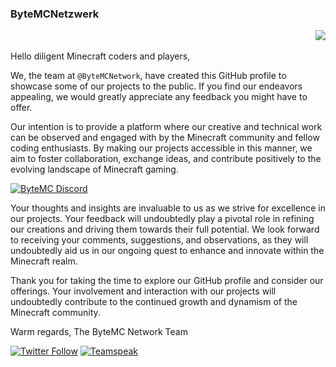 <h3 align="left">ByteMCNetzwerk
  <p align="right"> <img src="https://komarev.com/ghpvc/?username=ByteMCNetzwerk&label=Profile%20views&color=e6a40b&style=flat" /> </p>
</h3>

Hello diligent Minecraft coders and players,

We, the team at `@ByteMCNetwork`, have created this GitHub profile to showcase some of our projects to the public. If you find our endeavors appealing, we would greatly appreciate any feedback you might have to offer.

Our intention is to provide a platform where our creative and technical work can be observed and engaged with by the Minecraft community and fellow coding enthusiasts. By making our projects accessible in this manner, we aim to foster collaboration, exchange ideas, and contribute positively to the evolving landscape of Minecraft gaming.

<a href="https://discord.bytemc.de/">
         <img alt="ByteMC Discord" src="https://discord.com/api/guilds/1039109366361620550/widget.png?style=banner2">
</a>
<p></p>


Your thoughts and insights are invaluable to us as we strive for excellence in our projects. Your feedback will undoubtedly play a pivotal role in refining our creations and driving them towards their full potential. We look forward to receiving your comments, suggestions, and observations, as they will undoubtedly aid us in our ongoing quest to enhance and innovate within the Minecraft realm.

Thank you for taking the time to explore our GitHub profile and consider our offerings. Your involvement and interaction with our projects will undoubtedly contribute to the continued growth and dynamism of the Minecraft community.

Warm regards,
The ByteMC Network Team

<p></p>

[![Twitter Follow](https://img.shields.io/twitter/follow/ByteMCNetzwerk?color=1DA1F2&logo=twitter&style=for-the-badge)](https://twitter.com/ByteMCNetzwerk)
[![Teamspeak][teamspeak-shield]][teamspeak-url]

[teamspeak-shield]: https://img.shields.io/badge/-Teamspeak-black.svg?style=for-the-badge&logo=teamspeak&colorB=555
[teamspeak-url]: ts3server://bytemc.de
